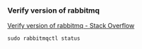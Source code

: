 ### Verify version of rabbitmq


[Verify version of rabbitmq - Stack Overflow](https://stackoverflow.com/questions/7593269/verify-version-of-rabbitmq "Verify version of rabbitmq - Stack Overflow")




```shell
sudo rabbitmqctl status
```
